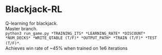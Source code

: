 # Blackjack-RL
 Q-learning for blackjack.  
Master branch.  
`python3 run_game.py *TRAINING_ITS* *LEARNING_RATE* *DISCOUNT* *NUM_DECKS* *WRITE_QTABLE (T/F)* *OUTPUT_PATH* *TRAIN (T/F)* *TEST (T/F)*`.   
Achieves win rate of ~45% when trained on 1e6 iterations
